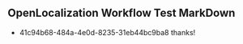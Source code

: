## OpenLocalization Workflow Test MarkDown
* 41c94b68-484a-4e0d-8235-31eb44bc9ba8 thanks!

<!--HONumber=Sep16_HO2-->


